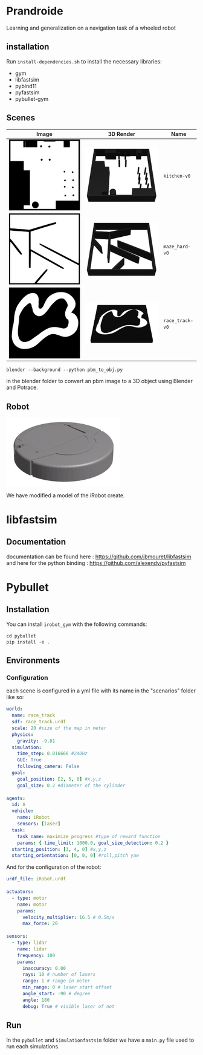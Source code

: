 # Prandroide

Learning and generalization on a navigation task of a wheeled robot

## installation

Run `install-dependencies.sh` to install the necessary libraries:

- gym
- libfastsim
- pybind11
- pyfastsim
- pybullet-gym

## Scenes

| Image                                      | 3D Render                                      | Name           |
| ------------------------------------------ | ---------------------------------------------- | -------------- |
| ![kitchen](assets/readme/kitchen.svg)      | ![kitchen3D](assets/readme/kitchen3D.png)      | `kitchen-v0`   |
| ![maze_hard](assets/readme/maze_hard.svg)  | ![maze_hard3D](assets/readme/maze_hard3D.png)  | `maze_hard-v0` |
| ![maze_hard](assets/readme/race_track.svg) | ![maze_hard3D](assets/readme/race_track3D.png) | `race_track-v0` |

```console
blender --background --python pbm_to_obj.py
```

in the blender folder to convert an pbm image to a 3D object using Blender and Potrace.

## Robot

<img src="assets/readme/irobot.png" width="300">

We have modified a model of the iRobot create.

# libfastsim

## Documentation

documentation can be found here : https://github.com/jbmouret/libfastsim
and here for the python binding : https://github.com/alexendy/pyfastsim


# Pybullet

## Installation

You can install `irobot_gym` with the following commands:

```shell_script
cd pybullet
pip install -e .
```

## Environments

### Configuration

each scene is configured in a yml file with its name in the "scenarios" folder like so:

```yml
world:
  name: race_track
  sdf: race_track.urdf
  scale: 20 #size of the map in meter
  physics:
    gravity: -9.81
  simulation:
    time_step: 0.016666 #240Hz
    GUI: True
    following_camera: False
  goal:
    goal_position: [2, 5, 0] #x,y,z
    goal_size: 0.2 #diameter of the cylinder

agents:
  id: A
  vehicle:
    name: iRobot
    sensors: [laser]
  task:
    task_name: maximize_progress #type of reward function
    params: { time_limit: 1000.0, goal_size_detection: 0.2 }
  starting_position: [3, 4, 0] #x,y,z
  starting_orientation: [0, 0, 0] #roll,pitch yaw
```

And for the configuration of the robot:

```yml
urdf_file: iRobot.urdf

actuators:
  - type: motor
    name: motor
    params:
      velocity_multiplier: 16.5 # 0.5m/s
      max_force: 20

sensors:
  - type: lidar
    name: lidar
    frequency: 100
    params:
      inaccuracy: 0.00
      rays: 10 # number of lasers
      range: 1 # range in meter
      min_range: 0 # laser start offset
      angle_start: -90 # degree
      angle: 180
      debug: True # visible laser of not
```
## Run
In the `pybullet` and `Simulationfastsim` folder we have a `main.py` file used to run each simulations.

